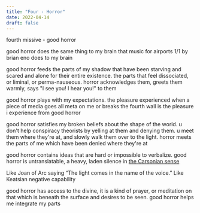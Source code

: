 ```yaml
---
title: "Four - Horror"
date: 2022-04-14
draft: false
---
```


fourth missive - good horror

good horror does the same thing to my brain that music for airports 1/1 by brian eno does to my brain

good horror feeds the parts of my shadow that have been starving and scared and alone for their entire existence. the parts that feel dissociated, or liminal, or perma-nauseous. horror acknowledges them, greets them warmly, says "I see you! I hear you!" to them

good horror plays with my expectations. the pleasure experienced when a piece of media goes all meta on me or breaks the fourth wall is the pleasure i experience from good horror

good horror satisfies my broken beliefs about the shape of the world. u don't help conspiracy theorists by yelling at them and denying them. u meet them where they're at, and slowly walk them over to the light. horror meets the parts of me which have been denied where they're at

good horror contains ideas that are hard or impossible to verbalize. good horror is untranslatable, a heavy, laden silence in [the Carsonian sense](http://artandcrap.com/ensayos/anne-carson-variations-on-the-right-to-remain-silent/)

Like Joan of Arc saying “The light comes in the name of the voice.” Like Keatsian negative capability

good horror has access to the divine, it is a kind of prayer, or meditation on that which is beneath the surface and desires to be seen. good horror helps me integrate my parts
